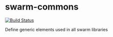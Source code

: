 # swarm-commons
[![Build Status](https://travis-ci.org/swarm-framework/swarm-commons.svg?branch=master)](https://travis-ci.org/swarm-framework/swarm-commons)

Define generic elements used in all swarm libraries 

